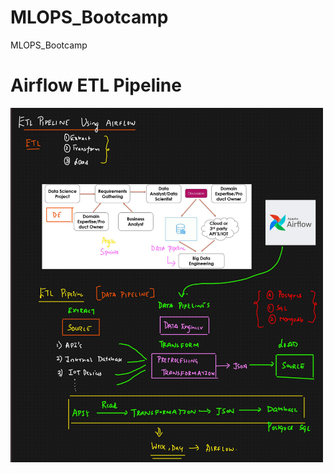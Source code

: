# MLOPS_Bootcamp

MLOPS_Bootcamp

# Airflow ETL Pipeline


<img src="Images/AirFlow_ETL.png" alt="Alt Text" width="500">
